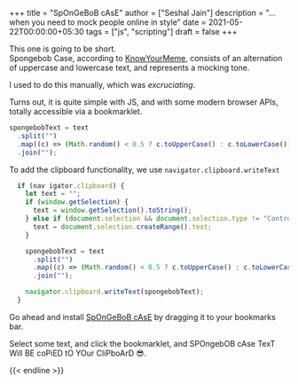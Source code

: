 +++
title = "SpOnGeBoB cAsE"
author = ["Seshal Jain"]
description = "… when you need to mock people online in style"
date = 2021-05-22T00:00:00+05:30
tags = ["js", "scripting"]
draft = false
+++

This one is going to be short.<br />
Spongebob Case, according to
[KnowYourMeme](https://knowyourmeme.com/memes/mocking-spongebob),
consists of an alternation of uppercase and lowercase text, and
represents a mocking tone.

I used to do this manually, which was _excruciating_.

Turns out, it is quite simple with JS, and with some modern browser
APIs, totally accessible via a bookmarklet.

```js
spongebobText = text
  .split("")
  .map((c) => (Math.random() < 0.5 ? c.toUpperCase() : c.toLowerCase()))
  .join("");
```

To add the clipboard functionality, we use
`navigator.clipboard.writeText`

```js
  if (nav igator.clipboard) {
    let text = "";
    if (window.getSelection) {
      text = window.getSelection().toString();
    } else if (document.selection && document.selection.type != "Control") {
      text = document.selection.createRange().text;
    }

    spongebobText = text
      .split("")
      .map((c) => (Math.random() < 0.5 ? c.toUpperCase() : c.toLowerCase()))
      .join("");

    navigator.clipboard.writeText(spongebobText);
  }
```

Go ahead and install <a
href="javascript:if(navigator.clipboard)%7Bvar%20e%3D%22%22%3Bwindow.getSelection%3Fe%3Dwindow.getSelection().toString()%3Adocument.selection%26%26%22Control%22!%3Ddocument.selection.type%26%26(e%3Ddocument.selection.createRange().text)%3BspongebobText%3De.split(%22%22).map(function(a)%7Breturn.5%3EMath.random()%3Fa.toUpperCase()%3Aa.toLowerCase()%7D).join(%22%22)%3Bnavigator.clipboard.writeText(spongebobText)%7D%3Bvoid+
0">SpOnGeBoB cAsE</a> by dragging it to your bookmarks bar.

Select some text, and click the bookmarklet, and SPOngebOB cAse TexT
Will BE coPiED tO YOur CliPboArD 😎.

{{< endline >}}
